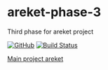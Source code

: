 # areket-phase-3
Third phase for areket project

[![GitHub](https://img.shields.io/github/license/mashape/apistatus.svg)](https://github.com/BurhanH/areket-phase-3/blob/master/LICENSE)
[![Build Status](https://travis-ci.org/BurhanH/areket-phase-3.svg?branch=master)](https://travis-ci.org/BurhanH/areket-phase-3)

[Main project areket](https://github.com/BurhanH/areket "areket")
